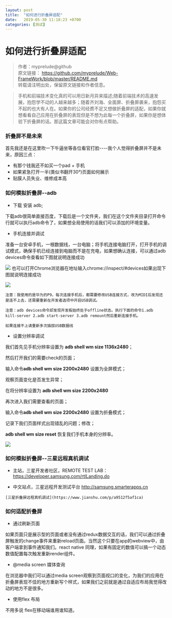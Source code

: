 ```yaml
---
layout: post
title:  "如何进行折叠屏适配"
date:   2019-05-30 11:18:23 +0700
categories: [测试]
---
```

# 如何进行折叠屏适配
>作者：myprelude@github  
原文链接： https://github.com/myprelude/Web-FrameWork/blob/master/README.md  
转载请注明出处，保留原文链接和作者信息。

>手机和前端技术变化真的可以用日新月异来描述;随着前端技术的高速发展，抱怨学不动的人越来越多；随着齐刘海、全面屏、折叠屏袭来，抱怨买不起的也大有人在。如果你的公司经费不足又想做折叠屏的适配，如果你就想看看自己应用在折叠屏的表现但是不想为此每一个折叠屏，如果你是想体验下折叠屏的话。那这篇文章可能会对你有点帮助。

### 折叠屏不是未来
首先我还是在这里吹一下牛逼坐等各位看官打脸----我个人觉得折叠屏并不是未来，原因三点：

* 有那个钱我还不如买一个pad + 手机
* 如果紧急打开一半(类似书翻开30°)页面如何展示
* 贴膜人员失业、维修成本高

### 如何模拟折叠屏--adb

* 下载 安装 adb;

下载adb很简单直接百度，下载后是一个文件夹，我们在这个文件夹目录打开命令行就可以执行adb命令了，如果想全局使用的话我们可以添加的环境变量。

* 手机连接并调试

准备一台安卓手机，一根数据线，一台电脑；将手机连接电脑打开，打开手机的调试模式，确保手机已经连接到电脑而不是在充电，如果想确认连接，可以通过adb devices命令查看如下图就说明连接成功

![](https://user-gold-cdn.xitu.io/2019/4/28/16a635206d6cdbde?w=331&h=76&f=png&s=2522)
也可以打开Chrome浏览器在地址输入chrome://inspect/#devices如果出现下图就说明连接成功

![](https://user-gold-cdn.xitu.io/2019/4/28/16a63524c1fd0a9a?w=474&h=364&f=png&s=22031)

`注意：我使用的是华为的P9，每次连接手机后，都需要修改USB连接方式，改为MIDI后发现还是连不上去，还需要重新在开发者选项中开启USB调试。`

`注意：adb devices命令却发现开发板始终处于offline状态。执行下面的命令1.adb kill-server 2.adb start-server 3.adb remount然后重新连接手机。`

`如果连接不上请重新多次插拔USB数据线`

* 设置分辨率调试

我们首先见手机分辨率设置为 **adb shell wm size 1136x2480**；

然后打开我们的需要check的页面；

输入命令**adb shell wm size 2200x2480** 设置为全屏模式；

观察页面变化是否发生异常；

在将分辨率设置为 **adb shell wm size 2200x2480**

再次进入我们需要查看的页面；

输入命令**adb shell wm size 2200x2480** 设置为折叠模式；

记录下我们页面样式出现错乱的问题；修改；

**adb shell wm size reset** 恢复我们手机本身的分辨率。

![](https://user-gold-cdn.xitu.io/2019/4/28/16a635170aaf245e?w=778&h=733&f=png&s=1144519)

### 如何模拟折叠屏--三星远程真机调试

* 主站，三星开发者社区，REMOTE TEST LAB：https://developer.samsung.com/rtlLanding.do

* 中文站点，三星远程开发测试平台 http://samsung.smarterapps.cn

`[三星折叠屏远程真机调试](https://www.jianshu.com/p/a9512f5af1ca)`

###  如何适配折叠屏

* 通过刷新页面

如果页面只是展示型的页面或者没有通过redux数据交互的话，我们可以通过折叠屏触发的change事件来重新reload页面。当然这个只要在app的webview中，由客户端拿到事件通知我们。react native 同理，如果有固定的数值可以搞一个动态数值配置每次触发重新render组件。

* @media screen 媒体查询

在浏览器中我们可以通过media screen观察到页面视口的变化，为我们的应用在折叠屏表现不佳的地方重新写个样式，如果我们之前就是通过自适应布局我觉得改动的地方不是很多。

* 使用flex 布局

不用多说 flex在移动端谁用谁知道。